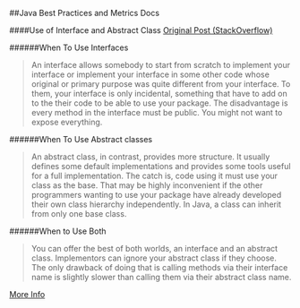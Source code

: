 ##Java Best Practices and Metrics Docs

####Use of Interface and Abstract Class
[Original Post (StackOverflow)](http://stackoverflow.com/questions/10040069/abstract-class-vs-interface-in-java)

######When To Use Interfaces

>An interface allows somebody to start from scratch to implement your interface or implement your interface in some other code whose original or primary purpose was quite different from your interface. To them, your interface is only incidental, something that have to add on to the their code to be able to use your package. The disadvantage is every method in the interface must be public. You might not want to expose everything.

######When To Use Abstract classes

>An abstract class, in contrast, provides more structure. It usually defines some default implementations and provides some tools useful for a full implementation. The catch is, code using it must use your class as the base. That may be highly inconvenient if the other programmers wanting to use your package have already developed their own class hierarchy independently. In Java, a class can inherit from only one base class.

######When to Use Both

>You can offer the best of both worlds, an interface and an abstract class. Implementors can ignore your abstract class if they choose. The only drawback of doing that is calling methods via their interface name is slightly slower than calling them via their abstract class name.

[More Info](http://mindprod.com/jgloss/interfacevsabstract.html)